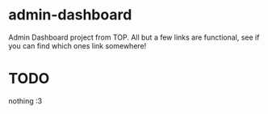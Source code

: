 # admin-dashboard
Admin Dashboard project from TOP.
All but a few links are functional, see if you can find which ones link somewhere!

# TODO
nothing :3

